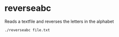 # reverseabc
Reads a textfile and reverses the letters in the alphabet

```
./reverseabc file.txt
```
